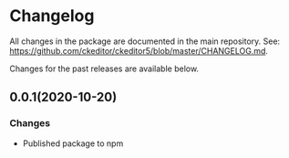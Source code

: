 Changelog
=========

All changes in the package are documented in the main repository. See: https://github.com/ckeditor/ckeditor5/blob/master/CHANGELOG.md.

Changes for the past releases are available below.

## 0.0.1(2020-10-20)
### Changes

* Published package to npm
